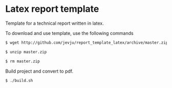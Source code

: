 # Latex report template
Template for a technical report written in latex.

To download and use template, use the following commands
```bash
$ wget http://github.com/jevju/report_template_latex/archive/master.zip

$ unzip master.zip

$ rm master.zip
```

Build project and convert to pdf.
```bash
$ ./build.sh
```
